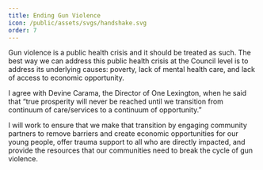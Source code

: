 ```yaml
---
title: Ending Gun Violence
icon: /public/assets/svgs/handshake.svg
order: 7
---
```


Gun violence is a public health crisis and it should be treated as such. The best way we can address this public health crisis at the Council level is to address its underlying causes: poverty, lack of mental health care, and lack of access to economic opportunity.

I agree with Devine Carama, the Director of One Lexington, when he said that “true prosperity will never be reached until we transition from continuum of care/services to a continuum of opportunity.”

I will work to ensure that we make that transition by engaging community partners to remove barriers and create economic opportunities for our young people, offer trauma support to all who are directly impacted, and provide the resources that our communities need to break the cycle of gun violence.
